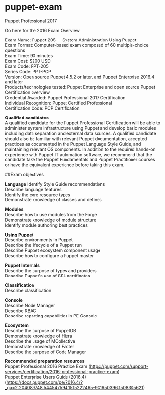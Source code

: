 # puppet-exam

Puppet Professional 2017  

Go here for the 2016 Exam Overview  

  

Exam Name: Puppet 205 — System Administration Using Puppet  
Exam Format: Computer-based exam composed of 60 multiple-choice questions  
Exam Time: 90 minutes  
Exam Cost: $200 USD  
Exam Code: PPT-205  
Series Code: PPT-PCP  
Version: Open source Puppet 4.5.2 or later, and Puppet Enterprise 2016.4 and later  
Products/technologies tested: Puppet Enterprise and open source Puppet  
Certification overview  
Credential Awarded: Puppet Professional 2017 Certification  
Individual Recognition: Puppet Certified Professional  
Certification Code: PCP Certification  


**Qualified candidates**  
A qualified candidate for the Puppet Professional Certification will be able to administer system infrastructure using Puppet and develop basic modules including data separation and external data sources. A qualified candidate should also be familiar with relevant Puppet documentation, accepted practices as documented in the Puppet Language Style Guide, and maintaining relevant OS components. In addition to the required hands-on experience with Puppet IT automation software, we recommend that the candidate take the Puppet Fundamentals and Puppet Practitioner courses or have the equivalent experience before taking this exam.  

##Exam objectives  
 

**Language**
Identify Style Guide recommendations  
Describe language features  
Identify the core resource types  
Demonstrate knowledge of classes and defines  


**Modules**  
Describe how to use modules from the Forge  
Demonstrate knowledge of module structure  
Identify module authoring best practices  


**Using Puppet**  
Describe environments in Puppet  
Describe the lifecycle of a Puppet run  
Describe Puppet ecosystem component usage  
Describe how to configure a Puppet master 


**Puppet Internals**  
Describe the purpose of types and providers  
Describe Puppet's use of SSL certificates  


**Classification**  
Describe classification  


**Console**  
Describe Node Manager  
Describe RBAC  
Describe reporting capabilities in PE Console  


**Ecosystem**  
Describe the purpose of PuppetDB  
Demonstrate knowledge of Hiera  
Describe the usage of MCollective  
Demonstrate knowledge of Facter  
Describe the purpose of Code Manager 


**Recommended preparation resources**  
Puppet Professional 2016 Practice Exam  (https://puppet.com/support-services/certification/2016-professional-practice-exam)  
Puppet Enterprise Users Guide (2016.4) (https://docs.puppet.com/pe/2016.4/?_ga=2.204089748.544547594.1515222465-931650396.1508305621)  

